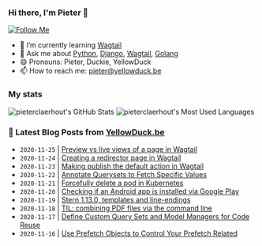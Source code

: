 ### Hi there, I'm Pieter 👋  
[![Follow Me](https://img.shields.io/github/followers/pieterclaerhout?label=Follow&style=social)](https://github.com/pieterclaerhout)

- 🌱 I’m currently learning [Wagtail](https://wagtail.io)
- 💬 Ask me about [Python](https://www.python.org), [Django](https://www.djangoproject.com), [Wagtail](https://wagtail.io), [Golang](https://golang.org)
- 😄 Pronouns: Pieter, Duckie, YellowDuck
- 📫 How to reach me: pieter@yellowduck.be

### My stats

![pieterclaerhout's GitHub Stats](https://github-readme-stats.vercel.app/api?username=pieterclaerhout&show_icons=true&count_private=true&line_height=40)
![pieterclaerhout's Most Used Languages](https://github-readme-stats.vercel.app/api/top-langs/?username=pieterclaerhout)

### 📩 Latest Blog Posts from [YellowDuck.be](https://www.yellowduck.be/)
<!-- BLOG-POST-LIST:START -->
- `2020-11-25` | [Preview vs live views of a page in Wagtail](https://www.yellowduck.be/preview-vs-live-views-page-wagtail?utm_source=Preview+vs+live+views+of+a+page+in+Wagtail&utm_medium=RSS&utm_campaign=RSS+Reader)  
- `2020-11-24` | [Creating a redirector page in Wagtail](https://www.yellowduck.be/creating-redirector-page-wagtail?utm_source=Creating+a+redirector+page+in+Wagtail&utm_medium=RSS&utm_campaign=RSS+Reader)  
- `2020-11-23` | [Making publish the default action in Wagtail](https://www.yellowduck.be/making-publish-default-action-wagtail?utm_source=Making+publish+the+default+action+in+Wagtail&utm_medium=RSS&utm_campaign=RSS+Reader)  
- `2020-11-22` | [Annotate Querysets to Fetch Specific Values](https://www.yellowduck.be/annotate-querysets-fetch-specific-values?utm_source=Annotate+Querysets+to+Fetch+Specific+Values&utm_medium=RSS&utm_campaign=RSS+Reader)  
- `2020-11-21` | [Forcefully delete a pod in Kubernetes](https://www.yellowduck.be/forcefully-delete-pod-kubernetes?utm_source=Forcefully+delete+a+pod+in+Kubernetes&utm_medium=RSS&utm_campaign=RSS+Reader)  
- `2020-11-20` | [Checking if an Android app is installed via Google Play](https://www.yellowduck.be/checking-if-android-app-installed-google-play?utm_source=Checking+if+an+Android+app+is+installed+via+Google+Play&utm_medium=RSS&utm_campaign=RSS+Reader)  
- `2020-11-19` | [Stern 1.13.0, templates and line-endings](https://www.yellowduck.be/stern-1130-templates-and-line-endings?utm_source=Stern+1.13.0%2C+templates+and+line-endings&utm_medium=RSS&utm_campaign=RSS+Reader)  
- `2020-11-18` | [TIL: combining PDF files via the command line](https://www.yellowduck.be/til-combining-pdf-files-command-line?utm_source=TIL%3A+combining+PDF+files+via+the+command+line&utm_medium=RSS&utm_campaign=RSS+Reader)  
- `2020-11-17` | [Define Custom Query Sets and Model Managers for Code Reuse](https://www.yellowduck.be/define-custom-query-sets-and-model-managers-code-reuse?utm_source=Define+Custom+Query+Sets+and+Model+Managers+for+Code+Reuse&utm_medium=RSS&utm_campaign=RSS+Reader)  
- `2020-11-16` | [Use Prefetch Objects to Control Your Prefetch Related](https://www.yellowduck.be/use-prefetch-objects-control-your-prefetch-related?utm_source=Use+Prefetch+Objects+to+Control+Your+Prefetch+Related&utm_medium=RSS&utm_campaign=RSS+Reader)  

<!-- BLOG-POST-LIST:END -->
